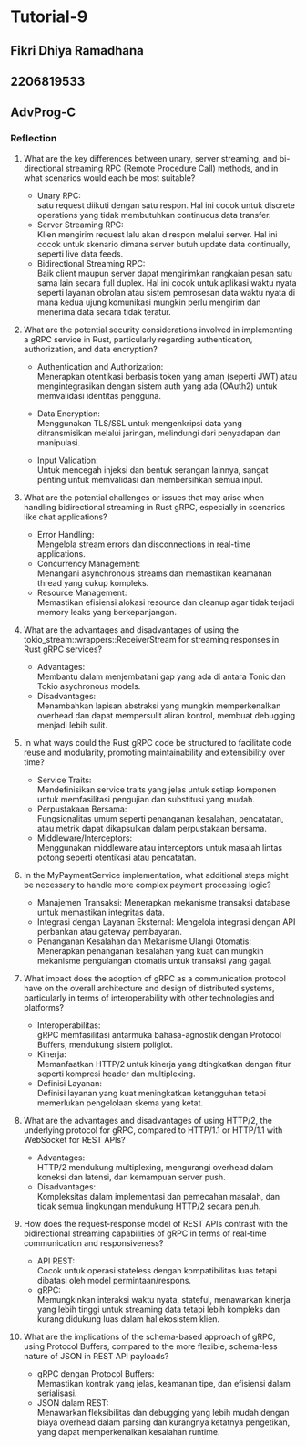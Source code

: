 # Tutorial-9 
## Fikri Dhiya Ramadhana
## 2206819533
## AdvProg-C

### Reflection
1. What are the key differences between unary, server streaming, and bi-directional streaming RPC (Remote Procedure Call) methods, and in what scenarios would each be most suitable?
    * Unary RPC:  
    satu request diikuti dengan satu respon. Hal ini cocok untuk discrete operations yang tidak membutuhkan continuous data transfer. 
    * Server Streaming RPC:  
    Klien mengirim request lalu akan direspon melalui server. Hal ini cocok untuk skenario dimana server butuh update data continually, seperti live data feeds. 
    * Bidirectional Streaming RPC:  
    Baik client maupun server dapat mengirimkan rangkaian pesan satu sama lain secara full duplex. Hal ini cocok untuk aplikasi waktu nyata seperti layanan obrolan atau sistem pemrosesan data waktu nyata di mana kedua ujung komunikasi mungkin perlu mengirim dan menerima data secara tidak teratur.

2. What are the potential security considerations involved in implementing a gRPC service in Rust, particularly regarding authentication, authorization, and data encryption?  
    * Authentication and Authorization:  
    Menerapkan otentikasi berbasis token yang aman (seperti JWT) atau mengintegrasikan dengan sistem auth yang ada (OAuth2) untuk memvalidasi identitas pengguna.

    * Data Encryption:  
    Menggunakan TLS/SSL untuk mengenkripsi data yang ditransmisikan melalui jaringan, melindungi dari penyadapan dan manipulasi.

    * Input Validation:  
    Untuk mencegah injeksi dan bentuk serangan lainnya, sangat penting untuk memvalidasi dan membersihkan semua input.

3. What are the potential challenges or issues that may arise when handling bidirectional streaming in Rust gRPC, especially in scenarios like chat applications?  
    * Error Handling:  
    Mengelola stream errors dan disconnections in real-time applications. 
    * Concurrency Management:  
    Menangani asynchronous streams dan memastikan keamanan thread yang cukup kompleks.
    * Resource Management:  
    Memastikan efisiensi alokasi resource dan cleanup agar tidak terjadi memory leaks yang berkepanjangan.

4. What are the advantages and disadvantages of using the tokio_stream::wrappers::ReceiverStream for streaming responses in Rust gRPC services?  
    * Advantages:  
    Membantu dalam menjembatani gap yang ada di antara Tonic dan Tokio asychronous models.
    * Disadvantages:  
    Menambahkan lapisan abstraksi yang mungkin memperkenalkan overhead dan dapat mempersulit aliran kontrol, membuat debugging menjadi lebih sulit.

5. In what ways could the Rust gRPC code be structured to facilitate code reuse and modularity, promoting maintainability and extensibility over time?  
    * Service Traits:  
    Mendefinisikan service traits yang jelas untuk setiap komponen untuk memfasilitasi pengujian dan substitusi yang mudah.
    * Perpustakaan Bersama:  
    Fungsionalitas umum seperti penanganan kesalahan, pencatatan, atau metrik dapat dikapsulkan dalam perpustakaan bersama.
    * Middleware/Interceptors:  
    Menggunakan middleware atau interceptors untuk masalah lintas potong seperti otentikasi atau pencatatan.

6. In the MyPaymentService implementation, what additional steps might be necessary to handle more complex payment processing logic?  
    * Manajemen Transaksi: Menerapkan mekanisme transaksi database untuk memastikan integritas data.
    * Integrasi dengan Layanan Eksternal: Mengelola integrasi dengan API perbankan atau gateway pembayaran.
    * Penanganan Kesalahan dan Mekanisme Ulangi Otomatis: Menerapkan penanganan kesalahan yang kuat dan mungkin mekanisme pengulangan otomatis untuk transaksi yang gagal.

7. What impact does the adoption of gRPC as a communication protocol have on the overall architecture and design of distributed systems, particularly in terms of interoperability with other technologies and platforms?
    * Interoperabilitas:  
    gRPC memfasilitasi antarmuka bahasa-agnostik dengan Protocol Buffers, mendukung sistem poliglot.
    * Kinerja:  
    Memanfaatkan HTTP/2 untuk kinerja yang dtingkatkan dengan fitur seperti kompresi header dan multiplexing.
    * Definisi Layanan:  
    Definisi layanan yang kuat meningkatkan ketangguhan tetapi memerlukan pengelolaan skema yang ketat.

8. What are the advantages and disadvantages of using HTTP/2, the underlying protocol for gRPC, compared to HTTP/1.1 or HTTP/1.1 with WebSocket for REST APIs?
    * Advantages:  
    HTTP/2 mendukung multiplexing, mengurangi overhead dalam koneksi dan latensi, dan kemampuan server push.
    * Disadvantages:  
    Kompleksitas dalam implementasi dan pemecahan masalah, dan tidak semua lingkungan mendukung HTTP/2 secara penuh.

9. How does the request-response model of REST APIs contrast with the bidirectional streaming capabilities of gRPC in terms of real-time communication and responsiveness?
    * API REST:  
    Cocok untuk operasi stateless dengan kompatibilitas luas tetapi dibatasi oleh model permintaan/respons.
    * gRPC:  
    Memungkinkan interaksi waktu nyata, stateful, menawarkan kinerja yang lebih tinggi untuk streaming data tetapi lebih kompleks dan kurang didukung luas dalam hal ekosistem klien.

10. What are the implications of the schema-based approach of gRPC, using Protocol Buffers, compared to the more flexible, schema-less nature of JSON in REST API payloads?
    * gRPC dengan Protocol Buffers:  
    Memastikan kontrak yang jelas, keamanan tipe, dan efisiensi dalam serialisasi.
    * JSON dalam REST:  
    Menawarkan fleksibilitas dan debugging yang lebih mudah dengan biaya overhead dalam parsing dan kurangnya ketatnya pengetikan, yang dapat memperkenalkan kesalahan runtime.
